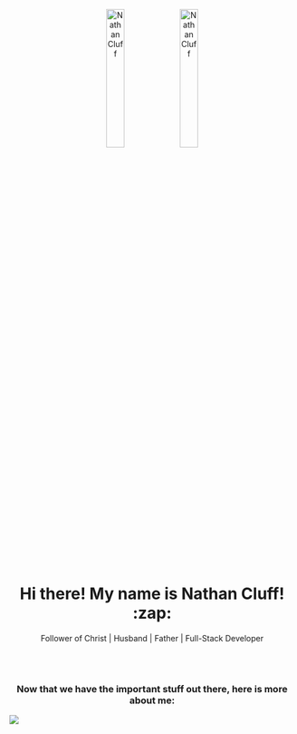 <p align="center">
  <img src='https://avatars.githubusercontent.com/u/79126599?v=4' alt="Nathan Cluff" width="25%" height="auto"/>
  <img src='https://purenspiration.com/DIST/CSS/Images/my-headshot.jpg' alt="Nathan Cluff" width="25%" height="auto"/>
</p>
<h1 align="center"> Hi there! My name is Nathan Cluff! :zap: </h1>
<p align="center">Follower of Christ | Husband | Father | Full-Stack Developer</p>
<br><br>
<h3 align="center">Now that we have the important stuff out there, here is more about me:</h3>

![](https://komarev.com/ghpvc/?username=ncluff003&color=ffd700&style=plastic&label=Profile+Views)

<!--
**ncluff003/ncluff003** is a ✨ _special_ ✨ repository because its `README.md` (this file) appears on your GitHub profile.

Here are some ideas to get you started:

- 🔭 I’m currently working on ...
- 🌱 I’m currently learning ...
- 👯 I’m looking to collaborate on ...
- 🤔 I’m looking for help with ...
- 💬 Ask me about ...
- 📫 How to reach me: ...
- 😄 Pronouns: ...
- ⚡ Fun fact: ...
-->
